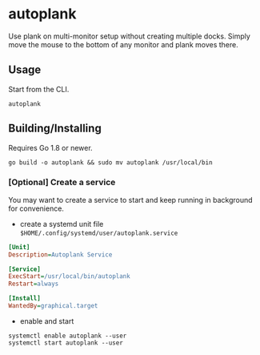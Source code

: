 # autoplank

Use plank on multi-monitor setup without creating multiple docks. Simply move the mouse to the bottom of any monitor and plank moves there.

## Usage

Start from the CLI.
```
autoplank
```

## Building/Installing

Requires Go 1.8 or newer.

```
go build -o autoplank && sudo mv autoplank /usr/local/bin
```

### [Optional] Create a service

You may want to create a service to start and keep running in background for convenience.

* create a systemd unit file `$HOME/.config/systemd/user/autoplank.service`

```ini
[Unit]
Description=Autoplank Service

[Service]
ExecStart=/usr/local/bin/autoplank
Restart=always

[Install]
WantedBy=graphical.target
```
* enable and start
```
systemctl enable autoplank --user
systemctl start autoplank --user
```
